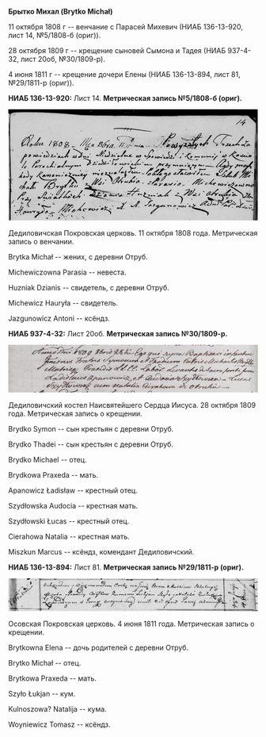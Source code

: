 **Брытко Михал (Brytko Michał)**

11 октября 1808 г -- венчание с Парасей Михевич (НИАБ 136-13-920, лист
14, №5/1808-б (ориг)).

28 октября 1809 г -- крещение сыновей Сымона и Тадея (НИАБ 937-4-32,
лист 20об, №30/1809-р).

4 июня 1811 г -- крещение дочери Елены (НИАБ 136-13-894, лист 81,
№29/1811-р (ориг)).

**НИАБ 136-13-920:** Лист 14. **Метрическая запись №5/1808-б (ориг).**

![](./media/02d479cc8054711f57fd87529b99fd569e1ec546.png)

Дедиловичская Покровская церковь. 11 октября 1808 года. Метрическая
запись о венчании.

Brytka Michał -- жених, с деревни Отруб.

Michewiczowna Parasia -- невеста.

Huzniak Dzianis -- свидетель, с деревни Отруб.

Michewicz Hauryła -- свидетель.

Jazgunowicz Antoni -- ксёндз.

**НИАБ 937-4-32:** Лист 20об. **Метрическая запись №30/1809-р.**

![](./media/7ec508f4532e08095af2f3ebc67978330020ea06.png)

Дедиловичский костел Наисвятейшего Сердца Иисуса. 28 октября 1809 года.
Метрическая запись о крещении.

Brydko Symon -- сын крестьян с деревни Отруб.

Brydko Thadei -- сын крестьян с деревни Отруб.

Brydko Michael -- отец.

Brydkowa Praxeda -- мать.

Apanowicz Ładisław -- крестный отец.

Szydłowska Audocia -- крестная мать.

Szydłowski Łucas -- крестный отец.

Cierahowa Natalia -- крестная мать.

Miszkun Marcus -- ксёндз, комендант Дедиловичский.

**НИАБ 136-13-894:** Лист 81. **Метрическая запись №29/1811-р (ориг).**

![](./media/f0115170bc4b76865bda7ed01fa62a7a101c6cc3.png)

Осовская Покровская церковь. 4 июня 1811 года. Метрическая запись о
крещении.

Brytkowna Elena -- дочь родителей с деревни Отруб.

Brytko Michał -- отец.

Brytkowa Praxeda -- мать.

Szyło Łukjan -- кум.

Kulnoszowa? Natalija -- кума.

Woyniewicz Tomasz -- ксёндз.
